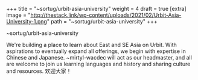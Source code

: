 
+++
title = "~sortug/urbit-asia-university"
weight = 4
draft = true
[extra]
image = "http://thestack.link/wp-content/uploads/2021/02/Urbit-Asia-University-1.png"
path = "~sortug/urbit-asia-university"
+++


~sortug/urbit-asia-university

We're building a place to learn about East and SE Asia on Urbit.  With aspirations to eventually expand all offerings, we begin with expertise in Chinese and Japanese.  ~mirtyl-wacdec will act as our headmaster, and all are welcome to join us learning languages and history and sharing culture and resources.  欢迎大家！
